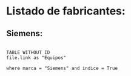 # Listado de fabricantes:

## Siemens:
```dataview

TABLE WITHOUT ID
file.link as "Equipos"

where marca = "Siemens" and indice = True


```



